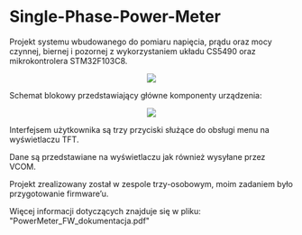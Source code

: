 # Single-Phase-Power-Meter
Projekt systemu wbudowanego do pomiaru napięcia, prądu oraz mocy czynnej, biernej i pozornej z wykorzystaniem układu CS5490 oraz mikrokontrolera STM32F103C8. 

<p align="center">
  <img src="https://github.com/Aft3r/Single-Phase-Power-Meter/assets/64914834/3beff02b-c6ea-4c6b-992f-80e76e4981f3" />
</p>

Schemat blokowy przedstawiający główne komponenty urządzenia:

<p align="center">
  <img src="https://github.com/Aft3r/Single-Phase-Power-Meter/assets/64914834/570f70e5-ea27-46e4-a4ce-7e2af9d32d09" />
</p>

Interfejsem użytkownika są trzy przyciski służące do obsługi menu na wyświetlaczu TFT. 

Dane są przedstawiane na wyświetlaczu jak również wysyłane przez VCOM.

Projekt zrealizowany został w zespole trzy-osobowym, moim zadaniem było
przygotowanie firmware’u.

Więcej informacji dotyczących znajduje się w pliku: "PowerMeter_FW_dokumentacja.pdf"

